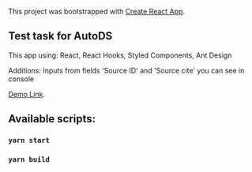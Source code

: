 This project was bootstrapped with [Create React App](https://github.com/facebook/create-react-app).

## Test task for AutoDS

This app using: React, React Hooks, Styled Components, Ant Design

Additions: Inputs from fields 'Source ID' and 'Source cite' you can see in console

[Demo Link](https://stupefied-williams-a3117e.netlify.com/).

## Available scripts:

### `yarn start`

### `yarn build`
